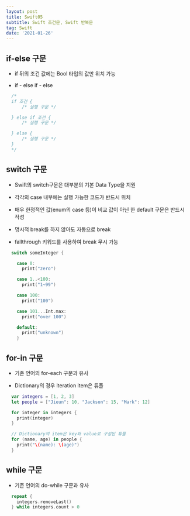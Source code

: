 ```yaml
---
layout: post
title: Swift05
subtitle: Swift 조건문, Swift 반복문
tag: Swift
date: '2021-01-26'
---
```


## if-else 구문

* if 뒤의 조건 값에는 Bool 타입의 값만 위치 가능

* if - else if - else
~~~Swift
  /*
  if 조건 {
      /* 실행 구문 */

  } else if 조건 {
      /* 실행 구문 */

  } else {
      /* 실행 구문 */
  }
  */
~~~

## switch 구문


* Swift의 switch구문은 대부분의 기본 Data Type을 지원

* 각각의 case 내부에는 실행 가능한 코드가 반드시 위치

* 매우 한정적인 값(enum의 case 등)이 비교 값이 아닌 한 default 구문은 반드시 작성

* 명시적 break를 하지 않아도 자동으로 break

* fallthrough 키워드를 사용하여 break 무시 가능
~~~Swift
  switch someInteger {

    case 0:
      print("zero")

    case 1..<100:
      print("1~99")

    case 100:
      print("100")

    case 101...Int.max:
      print("over 100")

    default:
      print("unknown")
    }
~~~


## for-in 구문

* 기존 언어의 for-each 구문과 유사

* Dictionary의 경우 iteration item은 튜플
~~~Swift
  var integers = [1, 2, 3]
  let people = ["Jieun": 10, "Jackson": 15, "Mark": 12]

  for integer in integers {
    print(integer)
  }

  // Dictionary의 item은 key와 value로 구성된 튜플
  for (name, age) in people {
    print("\(name): \(age)")
  }
~~~


## while 구문

* 기존 언어의 do-while 구문과 유사
~~~Swift
  repeat {
    integers.removeLast()
  } while integers.count > 0
~~~
